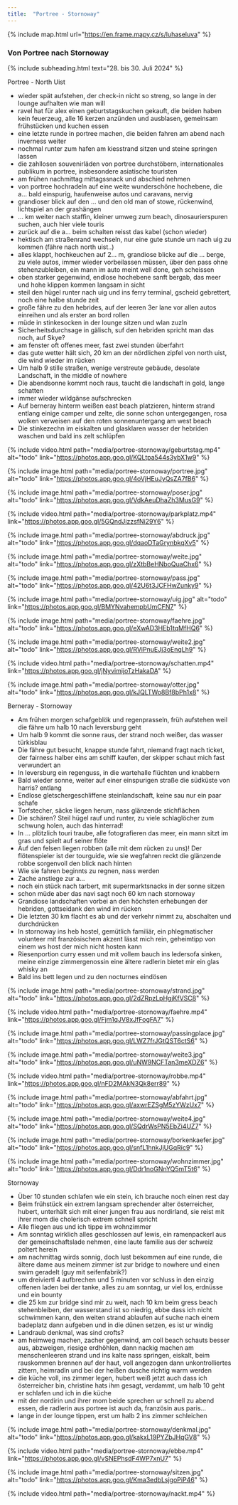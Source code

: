 ```yaml
---
title:  "Portree - Stornoway"
---
```


{% include map.html url="https://en.frame.mapy.cz/s/luhaseluva" %}

### Von Portree nach Stornoway

{% include subheading.html text="28. bis 30. Juli 2024" %} 

Portree - North Uist
* wieder spät aufstehen, der check-in nicht so streng, so lange in der lounge aufhalten wie man will
* ravel hat für alex einen geburtstagskuchen gekauft, die beiden haben kein feuerzeug, alle 16 kerzen anzünden und ausblasen, gemeinsam frühstücken und kuchen essen
* eine letzte runde in portree machen, die beiden fahren am abend nach inverness weiter
* nochmal runter zum hafen am kiesstrand sitzen und steine springen lassen
* die zahllosen souvenirläden von portree durchstöbern, internationales publikum in portree, insbesondere asiatische touristen
* am frühen nachmittag mittagssnack und abschied nehmen
* von portree hochradeln auf eine weite wunderschöne hochebene, die a… bald einspurig, haufenweise autos und caravans, nervig
* grandioser blick auf den … und den old man of stowe, rückenwind, lichtspiel an der grashängen
* … km weiter nach staffin, kleiner umweg zum beach, dinosaurierspuren suchen, auch hier viele touris
* zurück auf die a… beim schalten reisst das kabel (schon wieder)
* hektisch am straßenrand wechseln, nur eine gute stunde um nach uig zu kommen (fähre nach north uist..)
* alles klappt, hochkeuchen auf 2… m, grandiose blicke auf die … berge, zu viele autos, immer wieder vorbeilassen müssen, über den pass ohne stehenzubleiben, ein mann im auto meint well done, geh scheissen
* oben starker gegenwind, endlose hochebene sanft bergab, das meer und hohe klippen kommen langsam in sicht
* steil den hügel runter nach uig und ins ferry terminal, gscheid gebrettert, noch eine halbe stunde zeit
* große fähre zu den hebrides, auf der leeren 3er lane vor allen autos einreihen und als erster an bord rollen
* müde in stinkesocken in der lounge sitzen und wlan zuzln
* Sicherheitsdurchsage in gälisch, suf den hebriden spricht man das noch, auf Skye?
* am fenster oft offenes meer, fast zwei stunden überfahrt
* das gute wetter hält sich, 20 km an der nördlichen zipfel von north uist, die wind wieder im rücken
* Um halb 9 stille straßen, wenige verstreute gebäude, desolate Landschaft, in the middle of nowhere
* Die abendsonne kommt noch raus, taucht die landschaft in gold, lange schatten
* immer wieder wildgänse aufschrecken
* Auf berneray hinterm weißen east beach platzieren, hinterm strand entlang einige camper und zelte, die sonne schon untergegangen, rosa wolken verweisen auf den roten sonnenuntergang am west beach
* Die stinkezechn im eiskalten und glasklaren wasser der hebriden waschen und bald ins zelt schlüpfen

{% include video.html path="media/portree-stornoway/geburtstag.mp4" alt="todo" link="https://photos.app.goo.gl/KQLtpa544s3ybX1w9" %}

{% include image.html path="media/portree-stornoway/portree.jpg" alt="todo" link="https://photos.app.goo.gl/4oVjHEuJyQsZA7fB6" %}

{% include image.html path="media/portree-stornoway/poser.jpg" alt="todo" link="https://photos.app.goo.gl/VdkAeuDhaZh3MusG9" %}

{% include video.html path="media/portree-stornoway/parkplatz.mp4" link="https://photos.app.goo.gl/5GQndJizzsfNi29Y6" %}
 
{% include image.html path="media/portree-stornoway/abdruck.jpg" alt="todo" link="https://photos.app.goo.gl/dqaoDTaGrynbkqXv5" %}

{% include image.html path="media/portree-stornoway/weite.jpg" alt="todo" link="https://photos.app.goo.gl/zXtbBeHNboQuaChx6" %}

{% include image.html path="media/portree-stornoway/pass.jpg" alt="todo" link="https://photos.app.goo.gl/42U6t3JCFHwZunky9" %}

{% include image.html path="media/portree-stornoway/uig.jpg" alt="todo" link="https://photos.app.goo.gl/BMYNvahempbUmCFN7" %}

{% include image.html path="media/portree-stornoway/faehre.jpg" alt="todo" link="https://photos.app.goo.gl/eXwAD3HEb1tqMfHQ6" %}

{% include image.html path="media/portree-stornoway/weite2.jpg" alt="todo" link="https://photos.app.goo.gl/RViPnuEJj3oEnqLh9" %}

{% include video.html path="media/portree-stornoway/schatten.mp4" link="https://photos.app.goo.gl/jNyvimijoTzHakaDA" %}

{% include image.html path="media/portree-stornoway/otter.jpg" alt="todo" link="https://photos.app.goo.gl/kJQLTWo8Bf8bPh1x8" %}



Berneray - Stornoway
* Am frühen morgen schafgeblök und regenprasseln, früh aufstehen weil die fähre um halb 10 nach leversburg geht
* Um halb 9 kommt die sonne raus, der strand noch weißer, das wasser türkisblau
* Die fähre gut besucht, knappe stunde fahrt, niemand fragt nach ticket, der fairness halber eins am schiff kaufen, der skipper schaut mich fast verwundert an
* In leversburg ein regenguss, in die wartehalle flüchten und knabbern
* Bald wieder sonne, weiter auf einer einspurigen straße die südküste von harris? entlang
* Endlose gletschergeschliffene steinlandschaft, keine sau nur ein paar schafe
* Torfstecher, säcke liegen herum, nass glänzende stichflächen
* Die schären? Steil hügel rauf und runter, zu viele schlaglöcher zum schwung holen, auch das hinterrad!
* In … plötzlich touri traube, alle fotografieren das meer, ein mann sitzt im gras und spielt auf seiner flöte
* Auf den felsen liegen robben (alle mit dem rücken zu uns)! Der flötenspieler ist der tourguide, wie sie wegfahren reckt die glänzende robbe sorgenvoll den blick nach hinten
* Wie sie fahren beginnts zu regnen, nass werden
* Zache anstiege zur a…
* noch ein stück nach tarbert, mit supermarktsnacks in der sonne sitzen
* schon müde aber das navi sagt noch 60 km nach stornoway
* Grandiose landschaften vorbei an den höchsten erhebungen der hebriden, gottseidank den wind im rücken
* Die letzten 30 km flacht es ab und der verkehr nimmt zu, abschalten und durchdrücken
* In stornoway ins heb hostel, gemütlich familiär, ein phlegmatischer volunteer mit französischem akzent lässt mich rein, geheimtipp von einem ws host der mich nicht hosten kann
* Riesenportion curry essen und mit vollem bauch ins ledersofa sinken, meine einzige zimmergenossin eine ältere radlerin bietet mir ein glas whisky an
* Bald ins bett legen und zu den nocturnes eindösen

{% include image.html path="media/portree-stornoway/strand.jpg" alt="todo" link="https://photos.app.goo.gl/2dZRpzLpHgjKfVSC8" %}

{% include video.html path="media/portree-stornoway/faehre.mp4" link="https://photos.app.goo.gl/Fjm1qJV8xJfFogFA7" %}

{% include image.html path="media/portree-stornoway/passingplace.jpg" alt="todo" link="https://photos.app.goo.gl/LWZ7frJGtQST6ctS6" %}

{% include image.html path="media/portree-stornoway/weite3.jpg" alt="todo" link="https://photos.app.goo.gl/uNW9NCFTan3meXDZ6" %}

{% include video.html path="media/portree-stornoway/robbe.mp4" link="https://photos.app.goo.gl/nFD2MAkN3Qk8err89" %}

{% include image.html path="media/portree-stornoway/abfahrt.jpg" alt="todo" link="https://photos.app.goo.gl/axwrEZSgM5zYWzUx7" %}

{% include image.html path="media/portree-stornoway/weite4.jpg" alt="todo" link="https://photos.app.goo.gl/SQdrWsPN5EbZi4UZ7" %}

{% include image.html path="media/portree-stornoway/borkenkaefer.jpg" alt="todo" link="https://photos.app.goo.gl/snfL1hnkJjUGqRic9" %}

{% include image.html path="media/portree-stornoway/wohnzimmer.jpg" alt="todo" link="https://photos.app.goo.gl/Ddr1noGNnYQ5mT5t6" %}



Stornoway 
* Über 10 stunden schlafen wie ein stein, ich brauche noch einen rest day
* Beim frühstück ein extrem langsam sprechender alter österreicher, hubert, unterhält sich mit einer jungen frau aus nordirland, sie reist mit ihrer mom die cholerisch extrem schnell spricht
* Alle fliegen aus und ich tippe im wohnzimmer
* Am sonntag wirklich alles geschlossen auf lewis, ein ramenpackerl aus der gemeinschaftslade nehmen, eine laute familie aus der schweiz poltert herein
* am nachmittag wirds sonnig, doch lust bekommen auf eine runde, die ältere dame aus meinem zimmer ist zur bridge to nowhere und einen swim geradelt (guy mit seifenfabrik?)
* um dreiviertl 4 aufbrechen und 5 minuten vor schluss in den einzig offenen laden bei der tanke, alles zu am sonntag, ur viel los, erdnüsse und ein bounty
* die 25 km zur bridge sind mir zu weit, nach 10 km beim gress beach stehenbleiben, der wasserstand ist so niedrig, ebbe dass ich nicht schwimmen kann, den weiten strand ablaufen auf suche nach einem badeplatz dann aufgeben und in die dünen setzen, es ist ur windig
* Landraub denkmal, was sind crofts?
* am heimweg machen, zacher gegenwind, am coll beach schauts besser aus, abzweigen, riesige erdhöhlen, dann nackig machen am menschenleeren strand und ins kalte nass springen, eiskalt, beim rauskommen brennen auf der haut, voll angezogen dann unkontrolliertes zittern, heimradln und bei der heißen dusche richtig warm werden
* die küche voll, ins zimmer legen, hubert weiß jetzt auch dass ich österreicher bin, christine hats ihm gesagt, verdammt, um halb 10 geht er schlafen und ich in die küche
* mit der nordirin und ihrer mom beide sprechen ur schnell zu abend essen, die radlerin aus portree ist auch da, französin aus paris…
* lange in der lounge tippen, erst um halb 2 ins zimmer schleichen

{% include image.html path="media/portree-stornoway/denkmal.jpg" alt="todo" link="https://photos.app.goo.gl/kakxL19PYZbJHqGV8" %}

{% include video.html path="media/portree-stornoway/ebbe.mp4" link="https://photos.app.goo.gl/vSNEPhsdF4WP7xnU7" %}

{% include image.html path="media/portree-stornoway/sitzen.jpg" alt="todo" link="https://photos.app.goo.gl/Kma3edbLsjgoPiP46" %}

{% include video.html path="media/portree-stornoway/nackt.mp4" %}
